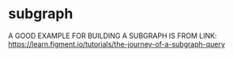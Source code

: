 # subgraph
A GOOD EXAMPLE FOR BUILDING A SUBGRAPH IS FROM LINK: https://learn.figment.io/tutorials/the-journey-of-a-subgraph-query
